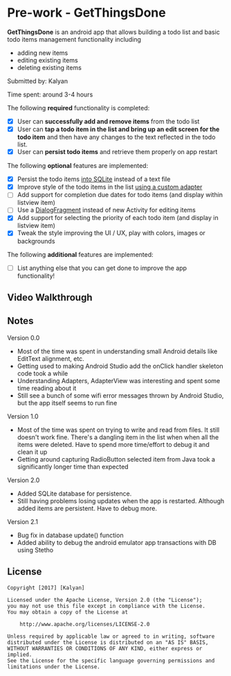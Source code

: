 # Pre-work - GetThingsDone

**GetThingsDone** is an android app that allows building a todo list and basic todo items management functionality including
- adding new items
- editing existing items
- deleting existing items

Submitted by: Kalyan

Time spent: around 3-4 hours

The following **required** functionality is completed:
* [X] User can **successfully add and remove items** from the todo list
* [X] User can **tap a todo item in the list and bring up an edit screen for the todo item** and then have any changes to the text reflected in the todo list.
* [X] User can **persist todo items** and retrieve them properly on app restart

The following **optional** features are implemented:

* [X] Persist the todo items [into SQLite](http://guides.codepath.com/android/Persisting-Data-to-the-Device#sqlite) instead of a text file
* [X] Improve style of the todo items in the list [using a custom adapter](http://guides.codepath.com/android/Using-an-ArrayAdapter-with-ListView)
* [ ] Add support for completion due dates for todo items (and display within listview item)
* [ ] Use a [DialogFragment](http://guides.codepath.com/android/Using-DialogFragment) instead of new Activity for editing items
* [X] Add support for selecting the priority of each todo item (and display in listview item)
* [X] Tweak the style improving the UI / UX, play with colors, images or backgrounds

The following **additional** features are implemented:

* [ ] List anything else that you can get done to improve the app functionality!

## Video Walkthrough 


## Notes
Version 0.0
- Most of the time was spent in understanding small Android details like EditText alignment, etc.
- Getting used to making Android Studio add the onClick handler skeleton code took a while
- Understanding Adapters, AdapterView was interesting and spent some time reading about it
- Still see a bunch of some wifi error messages thrown by Android Studio, but the app itself seems to run fine

Version 1.0
- Most of the time was spent on trying to write and read from files. It still doesn't work fine. There's a dangling item
in the list when when all the items were deleted. Have to spend more time/effort to debug it and clean it up
- Getting around capturing RadioButton selected item from Java took a significantly longer time than expected

Version 2.0
- Added SQLite database for persistence. 
- Still having problems losing updates when the app is restarted. Although added items are persistent. Have to debug more.

Version 2.1
- Bug fix in database update() function
- Added ability to debug the android emulator app transactions with DB using Stetho

## License

    Copyright [2017] [Kalyan]

    Licensed under the Apache License, Version 2.0 (the "License");
    you may not use this file except in compliance with the License.
    You may obtain a copy of the License at

        http://www.apache.org/licenses/LICENSE-2.0

    Unless required by applicable law or agreed to in writing, software
    distributed under the License is distributed on an "AS IS" BASIS,
    WITHOUT WARRANTIES OR CONDITIONS OF ANY KIND, either express or implied.
    See the License for the specific language governing permissions and
    limitations under the License.
